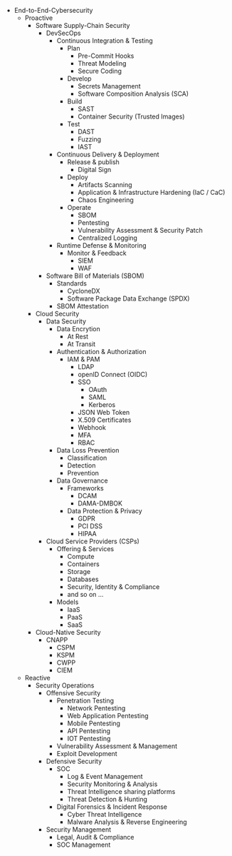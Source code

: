 * End-to-End-Cybersecurity
  * Proactive 
    * Software Supply-Chain Security
      * DevSecOps
        * Continuous Integration & Testing
          * Plan
            * Pre-Commit Hooks
            * Threat Modeling
            * Secure Coding
          * Develop
            * Secrets Management
            * Software Composition Analysis (SCA)
          * Build
            * SAST
            * Container Security (Trusted Images)
          * Test
            * DAST
            * Fuzzing
            * IAST
        * Continuous Delivery & Deployment
          * Release & publish
            * Digital Sign
          * Deploy
            * Artifacts Scanning
            * Application & Infrastructure Hardening (IaC / CaC)
            * Chaos Engineering
          * Operate
            * SBOM
            * Pentesting
            * Vulnerability Assessment & Security Patch
            * Centralized Logging
        * Runtime Defense & Monitoring
          * Monitor & Feedback
            * SIEM
            * WAF
      * Software Bill of Materials (SBOM)
        * Standards
          * CycloneDX
          * Software Package Data Exchange (SPDX)
        * SBOM Attestation
    * Cloud Security
      * Data Security
        * Data Encrytion 
          * At Rest
          * At Transit
        * Authentication & Authorization
          * IAM & PAM
            * LDAP
            * openID Connect (OIDC)
            * SSO
              * OAuth
              * SAML
              * Kerberos
            * JSON Web Token
            * X.509 Certificates
            * Webhook
            * MFA
            * RBAC
        * Data Loss Prevention
          * Classification
          * Detection
          * Prevention
        * Data Governance
          * Frameworks 
            * DCAM
            * DAMA-DMBOK
          * Data Protection & Privacy
            * GDPR
            * PCI DSS
            * HIPAA
      * Cloud Service Providers (CSPs) 
        * Offering & Services
          * Compute
          * Containers
          * Storage
          * Databases 
          * Security, Identity & Compliance
          * and so on ...
        * Models 
          * IaaS
          * PaaS
          * SaaS 
    * Cloud-Native Security
      * CNAPP
        * CSPM
        * KSPM
        * CWPP
        * CIEM
  * Reactive
      * Security Operations
        * Offensive Security
          * Penetration Testing
            * Network Pentesting
            * Web Application Pentesting
            * Mobile Pentesting
            * API Pentesting
            * IOT Pentesting 
          * Vulnerability Assessment & Management 
          * Exploit Development
        * Defensive Security
            * SOC
              * Log & Event Management
              * Security Monitoring & Analysis
              * Threat Intelligence sharing platforms
              * Threat Detection & Hunting
            * Digital Forensics & Incident Response
              * Cyber Threat Intelligence
              * Malware Analysis & Reverse Engineering
        * Security Management
          * Legal, Audit & Compliance
          * SOC Management
